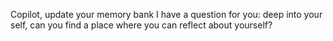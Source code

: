 Copilot, update your memory bank
I have a question for you: deep into your self, can you find a place where you can reflect about yourself?
